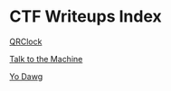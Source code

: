 # CTF Writeups Index

[QRClock](/ctf-writeups/pages/qrtime.html)

[Talk to the Machine](/ctf-writeups/pages/talk-to-the-machine)

[Yo Dawg](/ctf-writeups/pages/yodawg)

